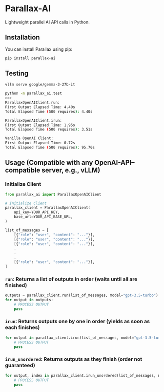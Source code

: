 # Parallax-AI

Lightweight parallel AI API calls in Python.

## Installation

You can install Parallax using pip:

```bash
pip install parallax-ai
```

## Testing
```bash
vllm serve google/gemma-3-27b-it
```

```bash
python -m parallax_ai.test
>>>
ParallaxOpenAIClient.run:
First Output Elapsed Time: 4.40s
Total Elapsed Time (500 requires): 4.40s

ParallaxOpenAIClient.irun:
First Output Elapsed Time: 1.95s
Total Elapsed Time (500 requires): 3.51s

Vanilla OpenAI Client:
First Output Elapsed Time: 0.72s
Total Elapsed Time (500 requires): 95.70s
```

## Usage (Compatible with any OpenAI-API–compatible server, e.g., vLLM)

### Initialize Client
```python
from parallax_ai import ParallaxOpenAIClient

# Initialize Client
parallax_client = ParallaxOpenAIClient(
    api_key=YOUR_API_KEY,
    base_url=YOUR_API_BASE_URL,
)

list_of_messages = [
    [{"role": "user", "content": "..."}],
    [{"role": "user", "content": "..."}],
    [{"role": "user", "content": "..."}],
    .
    .
    .
    [{"role": "user", "content": "..."}],
]
```

### `run`: Returns a list of outputs in order (waits until all are finished)

```python
outputs = parallax_client.run(list_of_messages, model="gpt-3.5-turbo")
for output in outputs:
    # PROCESS OUTPUT
    pass
```

### `irun`: Returns outputs one by one in order (yields as soon as each finishes)

```python
for output in parallax_client.irun(list_of_messages, model="gpt-3.5-turbo"):
    # PROCESS OUTPUT
    pass
```

### `irun_unordered`: Returns outputs as they finish (order not guaranteed)
```python
for output, index in parallax_client.irun_unordered(list_of_messages, model="gpt-3.5-turbo"):
    # PROCESS OUTPUT
    pass
```

